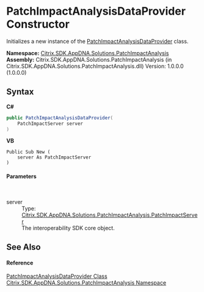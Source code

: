 # PatchImpactAnalysisDataProvider Constructor 
 

Initializes a new instance of the <a href="3e8afbd4-cd5c-9b19-0afa-c416225ef6cc">PatchImpactAnalysisDataProvider</a> class.

**Namespace:**&nbsp;<a href="871ad9a2-386c-600b-6667-036c2dd65206">Citrix.SDK.AppDNA.Solutions.PatchImpactAnalysis</a><br />**Assembly:**&nbsp;Citrix.SDK.AppDNA.Solutions.PatchImpactAnalysis (in Citrix.SDK.AppDNA.Solutions.PatchImpactAnalysis.dll) Version: 1.0.0.0 (1.0.0.0)

## Syntax

**C#**
```csharp
public PatchImpactAnalysisDataProvider(
	PatchImpactServer server
)
```

**VB**
```vbnet
Public Sub New ( 
	server As PatchImpactServer
)
```


#### Parameters
&nbsp;<dl><dt>server</dt><dd>Type: <a href="606d8755-1db7-3c2d-4ccd-47086846f8a7">Citrix.SDK.AppDNA.Solutions.PatchImpactAnalysis.PatchImpactServer</a><br />The interoperability SDK core object.</dd></dl>

## See Also


#### Reference
<a href="3e8afbd4-cd5c-9b19-0afa-c416225ef6cc">PatchImpactAnalysisDataProvider Class</a><br /><a href="871ad9a2-386c-600b-6667-036c2dd65206">Citrix.SDK.AppDNA.Solutions.PatchImpactAnalysis Namespace</a><br />